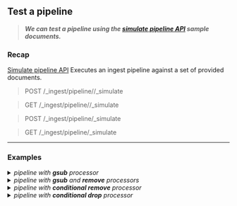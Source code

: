 ## Test a pipeline

> ***We can test a pipeline using the [simulate pipeline API](https://www.elastic.co/guide/en/elasticsearch/reference/current/simulate-pipeline-api.html) sample documents.***  

### Recap

[Simulate pipeline API](https://www.elastic.co/guide/en/elasticsearch/reference/current/simulate-pipeline-api.html) Executes an ingest pipeline against a set of provided documents.

>  POST /_ingest/pipeline/<pipeline>/_simulate  

> GET /_ingest/pipeline/<pipeline>/_simulate  

> POST /_ingest/pipeline/_simulate  

> GET /_ingest/pipeline/_simulate  

---

### Examples

 
<details><summary><i>pipeline with <b>gsub</b> processor</i></summary>

```json
POST _ingest/pipeline/_simulate
{
  "pipeline": {
    "processors": [
      {
        "gsub": {
          "description": "Replace the unicode \u2028 to return character",
          "field": "message",
          "target_field": "message",
          "pattern": "null",
          "replacement": ""        
        }
      }
    ]
  },
  "docs": [
    {
      "_source": {
        "message": "Test Message with a \u2028 here"
      }
    }
  ]
}
```

</details>



<details><summary><i>pipeline with <b>gsub</b> and <b>remove</b> processors</i></summary>

```json
POST _ingest/pipeline/_simulate
{
  "pipeline": {
    "processors": [
      {
        "gsub": {
          "description": "Replace the unicode \u2028 to return character",
          "field": "message",
          "target_field": "message",
          "pattern": "null",
          "replacement": ""        
        }
      },
      {
        "remove": {
          "field": "message",
          "if": "ctx?.message == null || ctx?.message == ''"
        }
      }
    ]
  },
  "docs": [
    {
      "_source": {
        "message": "null"
      }
    }
  ]
}
```

</details>


<details><summary><i>pipeline with <b>conditional remove</b> processor</i></summary>

```json
POST _ingest/pipeline/_simulate
{
  "pipeline": {
    "processors": [
      {
        "remove": {
          "field": "message",
          "if": "ctx?.message == null || ctx?.message == '' || ctx.message == 'null'"
        }
      }
    ]
  },
  "docs": [
    {
      "_source": {
        "test": "test",
        "message": "null"
      }
    }
  ]
}
```

</details>



<details><summary><i>pipeline with <b>conditional drop</b> processor</i></summary>

```json
PUT _ingest/pipeline/my-pipeline
{
  "processors": [
    {
      "drop": {
        "description": "Drop documents that contain 'network.name' of 'Guest'",
        "if": "ctx.network?.name != null && ctx.network.name.contains('Guest')"
      }
    }
  ]
}
```

</details>
